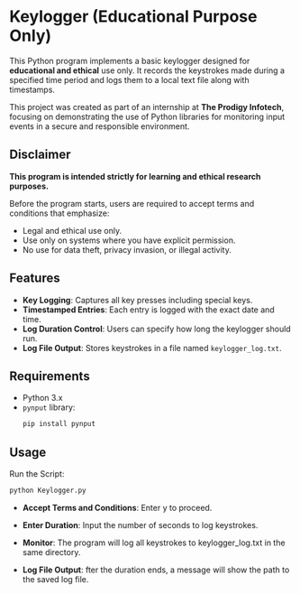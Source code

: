 # Keylogger (Educational Purpose Only)

This Python program implements a basic keylogger designed for **educational and ethical** use only. It records the keystrokes made during a specified time period and logs them to a local text file along with timestamps.

This project was created as part of an internship at **The Prodigy Infotech**, focusing on demonstrating the use of Python libraries for monitoring input events in a secure and responsible environment.


## Disclaimer

**This program is intended strictly for learning and ethical research purposes.**

Before the program starts, users are required to accept terms and conditions that emphasize:
- Legal and ethical use only.
- Use only on systems where you have explicit permission.
- No use for data theft, privacy invasion, or illegal activity.


## Features

- **Key Logging**: Captures all key presses including special keys.
- **Timestamped Entries**: Each entry is logged with the exact date and time.
- **Log Duration Control**: Users can specify how long the keylogger should run.
- **Log File Output**: Stores keystrokes in a file named `keylogger_log.txt`.


## Requirements

- Python 3.x
- `pynput` library:
  ```bash
  pip install pynput

## Usage
Run the Script:
 ```bash
python Keylogger.py
 ```

- **Accept Terms and Conditions**: Enter y to proceed.

- **Enter Duration**: Input the number of seconds to log keystrokes.

- **Monitor**: The program will log all keystrokes to keylogger_log.txt in the same directory.

- **Log File Output**: fter the duration ends, a message will show the path to the saved log file.
